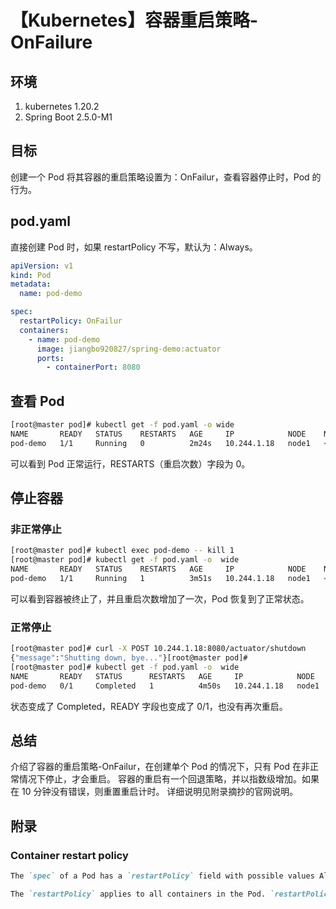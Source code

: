 # 【Kubernetes】容器重启策略-OnFailure

## 环境

1. kubernetes 1.20.2
2. Spring Boot 2.5.0-M1

## 目标

创建一个 Pod 将其容器的重启策略设置为：OnFailur，查看容器停止时，Pod 的行为。

## pod.yaml

直接创建 Pod 时，如果 restartPolicy 不写，默认为：Always。

```yaml
apiVersion: v1
kind: Pod
metadata:
  name: pod-demo

spec:
  restartPolicy: OnFailur
  containers:
    - name: pod-demo
      image: jiangbo920827/spring-demo:actuator
      ports:
        - containerPort: 8080

```

## 查看 Pod

```sh
[root@master pod]# kubectl get -f pod.yaml -o wide
NAME       READY   STATUS    RESTARTS   AGE     IP            NODE    NOMINATED NODE   READINESS GATES
pod-demo   1/1     Running   0          2m24s   10.244.1.18   node1   <none>           <none>
```

可以看到 Pod 正常运行，RESTARTS（重启次数）字段为 0。

## 停止容器

### 非正常停止

```sh
[root@master pod]# kubectl exec pod-demo -- kill 1
[root@master pod]# kubectl get -f pod.yaml -o  wide
NAME       READY   STATUS    RESTARTS   AGE     IP            NODE    NOMINATED NODE   READINESS GATES
pod-demo   1/1     Running   1          3m51s   10.244.1.18   node1   <none>           <none>

```

可以看到容器被终止了，并且重启次数增加了一次，Pod 恢复到了正常状态。

### 正常停止

```sh
[root@master pod]# curl -X POST 10.244.1.18:8080/actuator/shutdown
{"message":"Shutting down, bye..."}[root@master pod]#
[root@master pod]# kubectl get -f pod.yaml -o  wide
NAME       READY   STATUS      RESTARTS   AGE     IP            NODE    NOMINATED NODE   READINESS GATES
pod-demo   0/1     Completed   1          4m50s   10.244.1.18   node1   <none>           <none>
```

状态变成了 Completed，READY 字段也变成了 0/1，也没有再次重启。

## 总结

介绍了容器的重启策略-OnFailur，在创建单个 Pod 的情况下，只有 Pod 在非正常情况下停止，才会重启。
容器的重启有一个回退策略，并以指数级增加。如果在 10 分钟没有错误，则重置重启计时。
详细说明见附录摘抄的官网说明。

## 附录

### Container restart policy

```markdown
The `spec` of a Pod has a `restartPolicy` field with possible values Always, OnFailure, and Never. The default value is Always.

The `restartPolicy` applies to all containers in the Pod. `restartPolicy` only refers to restarts of the containers by the kubelet on the same node. After containers in a Pod exit, the kubelet restarts them with an exponential back-off delay (10s, 20s, 40s, …), that is capped at five minutes. Once a container has executed for 10 minutes without any problems, the kubelet resets the restart backoff timer for that container.
```